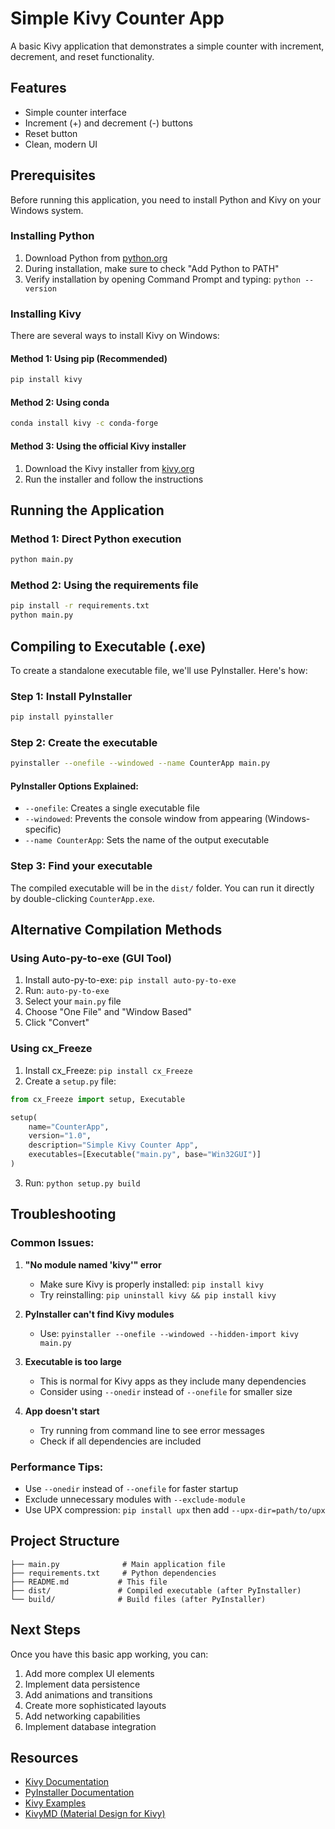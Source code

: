 # Simple Kivy Counter App

A basic Kivy application that demonstrates a simple counter with increment, decrement, and reset functionality.

## Features

- Simple counter interface
- Increment (+) and decrement (-) buttons
- Reset button
- Clean, modern UI

## Prerequisites

Before running this application, you need to install Python and Kivy on your Windows system.

### Installing Python

1. Download Python from [python.org](https://www.python.org/downloads/)
2. During installation, make sure to check "Add Python to PATH"
3. Verify installation by opening Command Prompt and typing: `python --version`

### Installing Kivy

There are several ways to install Kivy on Windows:

#### Method 1: Using pip (Recommended)
```bash
pip install kivy
```

#### Method 2: Using conda
```bash
conda install kivy -c conda-forge
```

#### Method 3: Using the official Kivy installer
1. Download the Kivy installer from [kivy.org](https://kivy.org/doc/stable/installation/installation-windows.html)
2. Run the installer and follow the instructions

## Running the Application

### Method 1: Direct Python execution
```bash
python main.py
```

### Method 2: Using the requirements file
```bash
pip install -r requirements.txt
python main.py
```

## Compiling to Executable (.exe)

To create a standalone executable file, we'll use PyInstaller. Here's how:

### Step 1: Install PyInstaller
```bash
pip install pyinstaller
```

### Step 2: Create the executable
```bash
pyinstaller --onefile --windowed --name CounterApp main.py
```

#### PyInstaller Options Explained:
- `--onefile`: Creates a single executable file
- `--windowed`: Prevents the console window from appearing (Windows-specific)
- `--name CounterApp`: Sets the name of the output executable

### Step 3: Find your executable
The compiled executable will be in the `dist/` folder. You can run it directly by double-clicking `CounterApp.exe`.

## Alternative Compilation Methods

### Using Auto-py-to-exe (GUI Tool)
1. Install auto-py-to-exe: `pip install auto-py-to-exe`
2. Run: `auto-py-to-exe`
3. Select your `main.py` file
4. Choose "One File" and "Window Based"
5. Click "Convert"

### Using cx_Freeze
1. Install cx_Freeze: `pip install cx_Freeze`
2. Create a `setup.py` file:

```python
from cx_Freeze import setup, Executable

setup(
    name="CounterApp",
    version="1.0",
    description="Simple Kivy Counter App",
    executables=[Executable("main.py", base="Win32GUI")]
)
```

3. Run: `python setup.py build`

## Troubleshooting

### Common Issues:

1. **"No module named 'kivy'" error**
   - Make sure Kivy is properly installed: `pip install kivy`
   - Try reinstalling: `pip uninstall kivy && pip install kivy`

2. **PyInstaller can't find Kivy modules**
   - Use: `pyinstaller --onefile --windowed --hidden-import kivy main.py`

3. **Executable is too large**
   - This is normal for Kivy apps as they include many dependencies
   - Consider using `--onedir` instead of `--onefile` for smaller size

4. **App doesn't start**
   - Try running from command line to see error messages
   - Check if all dependencies are included

### Performance Tips:

- Use `--onedir` instead of `--onefile` for faster startup
- Exclude unnecessary modules with `--exclude-module`
- Use UPX compression: `pip install upx` then add `--upx-dir=path/to/upx`

## Project Structure

```
├── main.py              # Main application file
├── requirements.txt     # Python dependencies
├── README.md           # This file
├── dist/               # Compiled executable (after PyInstaller)
└── build/              # Build files (after PyInstaller)
```

## Next Steps

Once you have this basic app working, you can:

1. Add more complex UI elements
2. Implement data persistence
3. Add animations and transitions
4. Create more sophisticated layouts
5. Add networking capabilities
6. Implement database integration

## Resources

- [Kivy Documentation](https://kivy.org/doc/stable/)
- [PyInstaller Documentation](https://pyinstaller.org/en/stable/)
- [Kivy Examples](https://github.com/kivy/kivy/tree/master/examples)
- [KivyMD (Material Design for Kivy)](https://kivymd.readthedocs.io/)